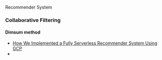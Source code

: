 Recommender System

### Collaborative Filtering

#### Dimsum method

- [How We Implemented a Fully Serverless Recommender System Using GCP](https://tinyurl.com/y94rza8f)
- 
